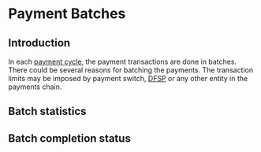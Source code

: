 # Payment Batches

## Introduction

In each [payment cycle](payment-cycles.md), the payment transactions are done in batches. There could be several reasons for batching the payments. The transaction limits may be imposed by payment switch, [DFSP](broken-reference) or any other entity in the payments chain.&#x20;

## Batch statistics

## Batch completion status

###

